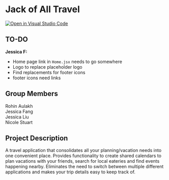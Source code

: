 # Jack of All Travel

[![Open in Visual Studio Code](https://classroom.github.com/assets/open-in-vscode-2e0aaae1b6195c2367325f4f02e2d04e9abb55f0b24a779b69b11b9e10269abc.svg)](https://classroom.github.com/online_ide?assignment_repo_id=17944443&assignment_repo_type=AssignmentRepo)

## TO-DO
**Jessica F:**<br>
- Home page link in ``Home.jsx`` needs to go somewhere
- Logo to replace placeholder logo
- Find replacements for footer icons
- footer icons need links

## Group Members
Rohin Aulakh<br>
Jessica Fang<br>
Jessica Liu<br>
Nicole Stuart<br>

## Project Description
A travel application that consolidates all your planning/vacation needs into one convenient place. Provides functionality to create shared calendars to plan vacations with your friends, search for local eateries and find events happening nearby. Eliminates the need to switch between multiple different applications and makes your trip details easy to keep track of.
